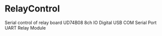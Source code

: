 # RelayControl
Serial control of relay board UD74B08 8ch IO Digital USB COM Serial Port UART Relay Module
